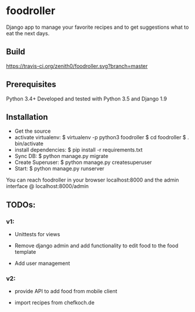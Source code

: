 # foodroller
Django app to manage your favorite recipes and to get suggestions what to eat the next days.


## Build
https://travis-ci.org/zenith0/foodroller.svg?branch=master

## Prerequisites
Python 3.4+ 
Developed and tested with Python 3.5 and Django 1.9

## Installation
* Get the source
* activate virtualenv: 
$ virtualenv -p python3 foodroller 
$ cd foodroller 
$ . bin/activate
* install dependencies:
$ pip install -r requirements.txt
* Sync DB:
$ python manage.py migrate
* Create Superuser:
$ python manage.py createsuperuser
* Start:
$ python manage.py runserver

You can reach foodroller in your browser localhost:8000 and the admin interface @ localhost:8000/admin

## TODOs:

### v1:

* Unittests for views

* Remove django admin and add functionality to edit food to the food template

* Add user management


### v2:

* provide API to add food from mobile client

* import recipes from chefkoch.de
